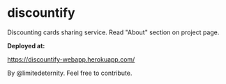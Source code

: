 # discountify
Discounting cards sharing service. Read "About" section on project page.

**Deployed at:**

https://discountify-webapp.herokuapp.com/

By @limitedeternity. Feel free to contribute.
